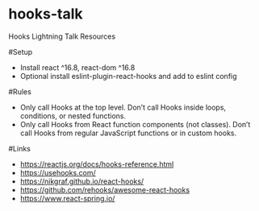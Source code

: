 # hooks-talk
Hooks Lightning Talk Resources

#Setup
  * Install react ^16.8, react-dom ^16.8
  * Optional install eslint-plugin-react-hooks and add to eslint config

#Rules
  * Only call Hooks at the top level. Don’t call Hooks inside loops, conditions, or nested functions.
  * Only call Hooks from React function components (not classes). Don’t call Hooks from regular JavaScript functions or in custom hooks.

#Links
  * https://reactjs.org/docs/hooks-reference.html
  * https://usehooks.com/
  * https://nikgraf.github.io/react-hooks/
  * https://github.com/rehooks/awesome-react-hooks
  * https://www.react-spring.io/
